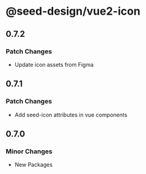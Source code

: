 # @seed-design/vue2-icon

## 0.7.2

### Patch Changes

- Update icon assets from Figma

## 0.7.1

### Patch Changes

- Add seed-icon attributes in vue components

## 0.7.0

### Minor Changes

- New Packages
